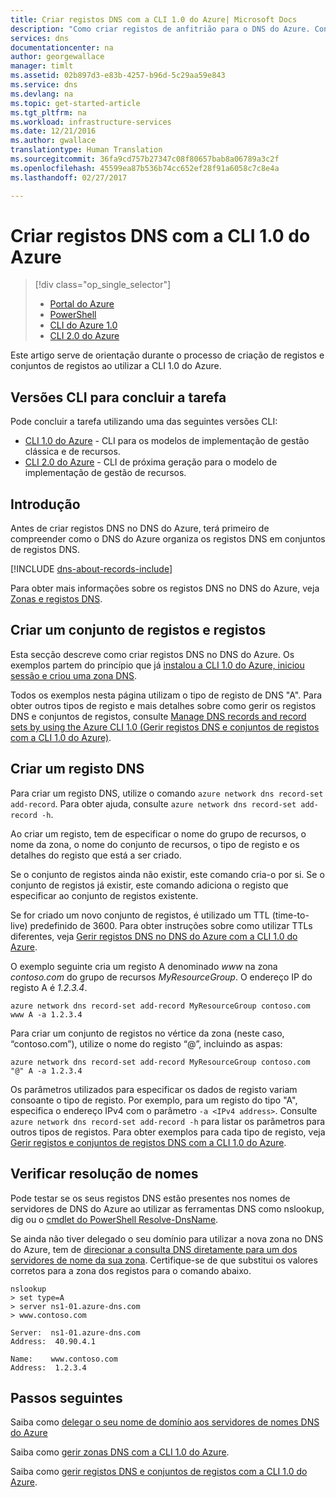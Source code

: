 ```yaml
---
title: Criar registos DNS com a CLI 1.0 do Azure| Microsoft Docs
description: "Como criar registos de anfitrião para o DNS do Azure. Configuração de conjuntos de registos e registos utilizando a CLI 1.0 do Azure"
services: dns
documentationcenter: na
author: georgewallace
manager: timlt
ms.assetid: 02b897d3-e83b-4257-b96d-5c29aa59e843
ms.service: dns
ms.devlang: na
ms.topic: get-started-article
ms.tgt_pltfrm: na
ms.workload: infrastructure-services
ms.date: 12/21/2016
ms.author: gwallace
translationtype: Human Translation
ms.sourcegitcommit: 36fa9cd757b27347c08f80657bab8a06789a3c2f
ms.openlocfilehash: 45599ea87b536b74cc652ef28f91a6058c7c8e4a
ms.lasthandoff: 02/27/2017

---
```


# <a name="create-dns-records-using-the-azure-cli-10"></a>Criar registos DNS com a CLI 1.0 do Azure

> [!div class="op_single_selector"]
> * [Portal do Azure](dns-getstarted-create-recordset-portal.md)
> * [PowerShell](dns-getstarted-create-recordset.md)
> * [CLI do Azure 1.0](dns-getstarted-create-recordset-cli-nodejs.md)
> * [CLI 2.0 do Azure](dns-getstarted-create-recordset-cli.md)

Este artigo serve de orientação durante o processo de criação de registos e conjuntos de registos ao utilizar a CLI 1.0 do Azure.

## <a name="cli-versions-to-complete-the-task"></a>Versões CLI para concluir a tarefa

Pode concluir a tarefa utilizando uma das seguintes versões CLI:

* [CLI 1.0 do Azure](dns-getstarted-create-recordset-cli-nodejs.md) - CLI para os modelos de implementação de gestão clássica e de recursos.
* [CLI 2.0 do Azure](dns-getstarted-create-recordset-cli.md) - CLI de próxima geração para o modelo de implementação de gestão de recursos.

## <a name="introduction"></a>Introdução

Antes de criar registos DNS no DNS do Azure, terá primeiro de compreender como o DNS do Azure organiza os registos DNS em conjuntos de registos DNS.

[!INCLUDE [dns-about-records-include](../../includes/dns-about-records-include.md)]

Para obter mais informações sobre os registos DNS no DNS do Azure, veja [Zonas e registos DNS](dns-zones-records.md).

## <a name="create-a-record-set-and-record"></a>Criar um conjunto de registos e registos

Esta secção descreve como criar registos DNS no DNS do Azure. Os exemplos partem do princípio que já [instalou a CLI 1.0 do Azure, iniciou sessão e criou uma zona DNS](dns-getstarted-create-dnszone-cli-nodejs.md).

Todos os exemplos nesta página utilizam o tipo de registo de DNS "A". Para obter outros tipos de registo e mais detalhes sobre como gerir os registos DNS e conjuntos de registos, consulte [Manage DNS records and record sets by using the Azure CLI 1.0 (Gerir registos DNS e conjuntos de registos com a CLI 1.0 do Azure)](dns-operations-recordsets-cli-nodejs.md).

## <a name="create-a-dns-record"></a>Criar um registo DNS

Para criar um registo DNS, utilize o comando `azure network dns record-set add-record`. Para obter ajuda, consulte `azure network dns record-set add-record -h`.

Ao criar um registo, tem de especificar o nome do grupo de recursos, o nome da zona, o nome do conjunto de recursos, o tipo de registo e os detalhes do registo que está a ser criado.

Se o conjunto de registos ainda não existir, este comando cria-o por si. Se o conjunto de registos já existir, este comando adiciona o registo que especificar ao conjunto de registos existente. 

Se for criado um novo conjunto de registos, é utilizado um TTL (time-to-live) predefinido de 3600. Para obter instruções sobre como utilizar TTLs diferentes, veja [Gerir registos DNS no DNS do Azure com a CLI 1.0 do Azure](dns-operations-recordsets-cli-nodejs.md).

O exemplo seguinte cria um registo A denominado *www* na zona *contoso.com* do grupo de recursos *MyResourceGroup*. O endereço IP do registo A é *1.2.3.4*.

```azurecli
azure network dns record-set add-record MyResourceGroup contoso.com www A -a 1.2.3.4
```

Para criar um conjunto de registos no vértice da zona (neste caso, “contoso.com”), utilize o nome do registo “@”, incluindo as aspas:

```azurecli
azure network dns record-set add-record MyResourceGroup contoso.com "@" A -a 1.2.3.4
```

Os parâmetros utilizados para especificar os dados de registo variam consoante o tipo de registo. Por exemplo, para um registo do tipo "A", especifica o endereço IPv4 com o parâmetro `-a <IPv4 address>`. Consulte `azure network dns record-set add-record -h` para listar os parâmetros para outros tipos de registos. Para obter exemplos para cada tipo de registo, veja [Gerir registos e conjuntos de registos DNS com a CLI 1.0 do Azure](dns-operations-recordsets-cli-nodejs.md).


## <a name="verify-name-resolution"></a>Verificar resolução de nomes

Pode testar se os seus registos DNS estão presentes nos nomes de servidores de DNS do Azure ao utilizar as ferramentas DNS como nslookup, dig ou o [cmdlet do PowerShell Resolve-DnsName](https://technet.microsoft.com/library/jj590781.aspx).

Se ainda não tiver delegado o seu domínio para utilizar a nova zona no DNS do Azure, tem de [direcionar a consulta DNS diretamente para um dos servidores de nome da sua zona](dns-getstarted-create-dnszone.md#test-name-servers). Certifique-se de que substitui os valores corretos para a zona dos registos para o comando abaixo.

```
nslookup
> set type=A
> server ns1-01.azure-dns.com
> www.contoso.com

Server:  ns1-01.azure-dns.com
Address:  40.90.4.1

Name:    www.contoso.com
Address:  1.2.3.4
```

## <a name="next-steps"></a>Passos seguintes

Saiba como [delegar o seu nome de domínio aos servidores de nomes DNS do Azure](dns-domain-delegation.md)

Saiba como [gerir zonas DNS com a CLI 1.0 do Azure](dns-operations-dnszones-cli-nodejs.md).

Saiba como [gerir registos DNS e conjuntos de registos com a CLI 1.0 do Azure](dns-operations-recordsets-cli-nodejs.md).


